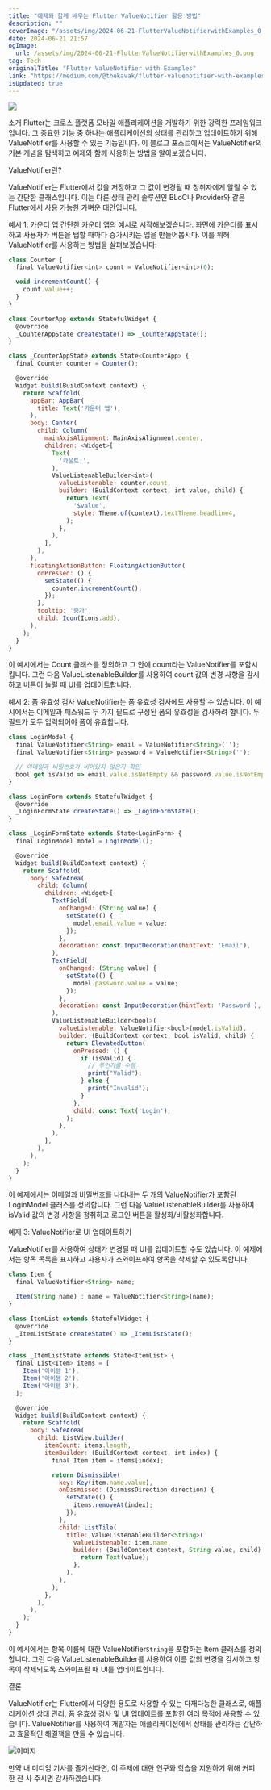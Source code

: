 ```yaml
---
title: "예제와 함께 배우는 Flutter ValueNotifier 활용 방법"
description: ""
coverImage: "/assets/img/2024-06-21-FlutterValueNotifierwithExamples_0.png"
date: 2024-06-21 21:57
ogImage: 
  url: /assets/img/2024-06-21-FlutterValueNotifierwithExamples_0.png
tag: Tech
originalTitle: "Flutter ValueNotifier with Examples"
link: "https://medium.com/@thekavak/flutter-valuenotifier-with-examples-66b3933d7036"
isUpdated: true
---
```





<img src="/assets/img/2024-06-21-FlutterValueNotifierwithExamples_0.png" />

소개
Flutter는 크로스 플랫폼 모바일 애플리케이션을 개발하기 위한 강력한 프레임워크입니다. 그 중요한 기능 중 하나는 애플리케이션의 상태를 관리하고 업데이트하기 위해 ValueNotifier를 사용할 수 있는 기능입니다. 이 블로그 포스트에서는 ValueNotifier의 기본 개념을 탐색하고 예제와 함께 사용하는 방법을 알아보겠습니다.

ValueNotifier란?

ValueNotifier는 Flutter에서 값을 저장하고 그 값이 변경될 때 청취자에게 알릴 수 있는 간단한 클래스입니다. 이는 다른 상태 관리 솔루션인 BLoC나 Provider와 같은 Flutter에서 사용 가능한 가벼운 대안입니다.

<div class="content-ad"></div>

예시 1: 카운터 앱
간단한 카운터 앱의 예시로 시작해보겠습니다. 화면에 카운터를 표시하고 사용자가 버튼을 탭할 때마다 증가시키는 앱을 만들어봅시다. 이를 위해 ValueNotifier를 사용하는 방법을 살펴보겠습니다:

```js
class Counter {
  final ValueNotifier<int> count = ValueNotifier<int>(0);

  void incrementCount() {
    count.value++;
  }
}

class CounterApp extends StatefulWidget {
  @override
  _CounterAppState createState() => _CounterAppState();
}

class _CounterAppState extends State<CounterApp> {
  final Counter counter = Counter();

  @override
  Widget build(BuildContext context) {
    return Scaffold(
      appBar: AppBar(
        title: Text('카운터 앱'),
      ),
      body: Center(
        child: Column(
          mainAxisAlignment: MainAxisAlignment.center,
          children: <Widget>[
            Text(
              '카운트:',
            ),
            ValueListenableBuilder<int>(
              valueListenable: counter.count,
              builder: (BuildContext context, int value, child) {
                return Text(
                  '$value',
                  style: Theme.of(context).textTheme.headline4,
                );
              },
            ),
          ],
        ),
      ),
      floatingActionButton: FloatingActionButton(
        onPressed: () {
          setState(() {
            counter.incrementCount();
          });
        },
        tooltip: '증가',
        child: Icon(Icons.add),
      ),
    );
  }
}
```

이 예시에서는 Count 클래스를 정의하고 그 안에 count라는 ValueNotifier를 포함시킵니다. 그런 다음 ValueListenableBuilder를 사용하여 count 값의 변경 사항을 감시하고 버튼이 눌릴 때 UI를 업데이트합니다.

예시 2: 폼 유효성 검사
ValueNotifier는 폼 유효성 검사에도 사용할 수 있습니다. 이 예시에서는 이메일과 패스워드 두 가지 필드로 구성된 폼의 유효성을 검사하려 합니다. 두 필드가 모두 입력되어야 폼이 유효합니다.

<div class="content-ad"></div>

```js
class LoginModel {
  final ValueNotifier<String> email = ValueNotifier<String>('');
  final ValueNotifier<String> password = ValueNotifier<String>('');

  // 이메일과 비밀번호가 비어있지 않은지 확인
  bool get isValid => email.value.isNotEmpty && password.value.isNotEmpty;
}

class LoginForm extends StatefulWidget {
  @override
  _LoginFormState createState() => _LoginFormState();
}

class _LoginFormState extends State<LoginForm> {
  final LoginModel model = LoginModel();

  @override
  Widget build(BuildContext context) {
    return Scaffold(
      body: SafeArea(
        child: Column(
          children: <Widget>[
            TextField(
              onChanged: (String value) {
                setState(() {
                  model.email.value = value;
                });
              },
              decoration: const InputDecoration(hintText: 'Email'),
            ),
            TextField(
              onChanged: (String value) {
                setState(() {
                  model.password.value = value;
                });
              },
              decoration: const InputDecoration(hintText: 'Password'),
            ),
            ValueListenableBuilder<bool>(
              valueListenable: ValueNotifier<bool>(model.isValid),
              builder: (BuildContext context, bool isValid, child) {
                return ElevatedButton(
                  onPressed: () {
                    if (isValid) {
                      // 무언가를 수행
                      print("Valid");
                    } else {
                      print("Invalid");
                    }
                  },
                  child: const Text('Login'),
                );
              },
            ),
          ],
        ),
      ),
    );
  }
}
```

이 예제에서는 이메일과 비밀번호를 나타내는 두 개의 ValueNotifier가 포함된 LoginModel 클래스를 정의합니다. 그런 다음 ValueListenableBuilder를 사용하여 isValid 값의 변경 사항을 청취하고 로그인 버튼을 활성화/비활성화합니다.

예제 3: ValueNotifier로 UI 업데이트하기

ValueNotifier를 사용하여 상태가 변경될 때 UI를 업데이트할 수도 있습니다. 이 예제에서는 항목 목록을 표시하고 사용자가 스와이프하여 항목을 삭제할 수 있도록합니다.

<div class="content-ad"></div>

```js
class Item {
  final ValueNotifier<String> name;

  Item(String name) : name = ValueNotifier<String>(name);
}

class ItemList extends StatefulWidget {
  @override
  _ItemListState createState() => _ItemListState();
}

class _ItemListState extends State<ItemList> {
  final List<Item> items = [
    Item('아이템 1'),
    Item('아이템 2'),
    Item('아이템 3'),
  ];

  @override
  Widget build(BuildContext context) {
    return Scaffold(
      body: SafeArea(
        child: ListView.builder(
          itemCount: items.length,
          itemBuilder: (BuildContext context, int index) {
            final Item item = items[index];

            return Dismissible(
              key: Key(item.name.value),
              onDismissed: (DismissDirection direction) {
                setState(() {
                  items.removeAt(index);
                });
              },
              child: ListTile(
                title: ValueListenableBuilder<String>(
                  valueListenable: item.name,
                  builder: (BuildContext context, String value, child) {
                    return Text(value);
                  },
                ),
              ),
            );
          },
        ),
      ),
    );
  }
}
```

이 예시에서는 항목 이름에 대한 ValueNotifier`String`을 포함하는 Item 클래스를 정의합니다. 그런 다음 ValueListenableBuilder를 사용하여 이름 값의 변경을 감시하고 항목이 삭제되도록 스와이프될 때 UI를 업데이트합니다.

결론

ValueNotifier는 Flutter에서 다양한 용도로 사용할 수 있는 다재다능한 클래스로, 애플리케이션 상태 관리, 폼 유효성 검사 및 UI 업데이트를 포함한 여러 목적에 사용할 수 있습니다. ValueNotifier를 사용하여 개발자는 애플리케이션에서 상태를 관리하는 간단하고 효율적인 해결책을 만들 수 있습니다.

<div class="content-ad"></div>

![이미지](/assets/img/2024-06-21-FlutterValueNotifierwithExamples_1.png)

만약 내 미디엄 기사를 즐기신다면, 이 주제에 대한 연구와 학습을 지원하기 위해 커피 한 잔 사 주시면 감사하겠습니다.
